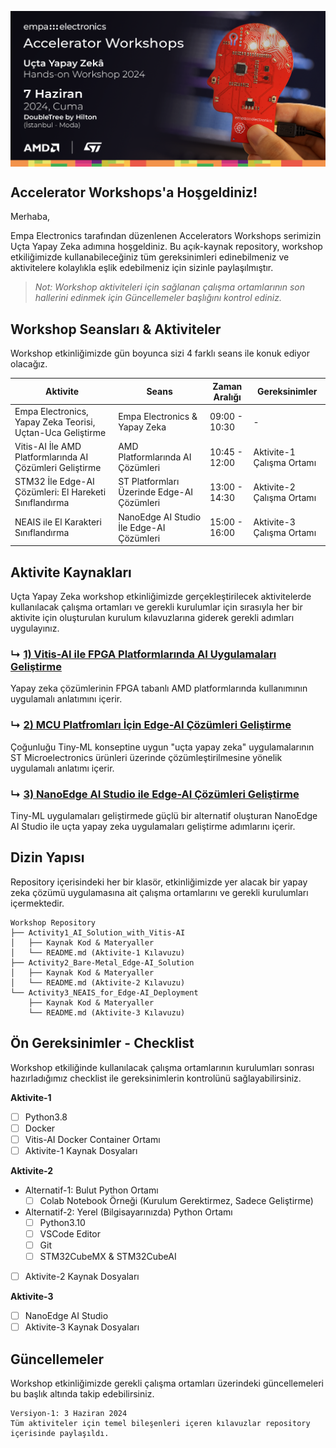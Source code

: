 <p align="center">
    <img src="Additionals/Empa-Workshops-Template-Banner2.png" alt="Accelerator Workshops" 
    style="display: block; margin: 0 auto"/>
</p>


## Accelerator Workshops'a Hoşgeldiniz!

Merhaba, 

Empa Electronics tarafından düzenlenen Accelerators Workshops serimizin Uçta Yapay Zeka adımına hoşgeldiniz. Bu açık-kaynak repository, workshop etkiliğimizde kullanabileceğiniz tüm gereksinimleri edinebilmeniz ve aktivitelere kolaylıkla eşlik edebilmeniz için sizinle paylaşılmıştır.

> _Not: Workshop aktiviteleri için sağlanan çalışma ortamlarının son hallerini edinmek için Güncellemeler başlığını kontrol ediniz._

## Workshop Seansları & Aktiviteler

Workshop etkinliğimizde gün boyunca sizi 4 farklı seans ile konuk ediyor olacağız.

| Aktivite | Seans | Zaman Aralığı | Gereksinimler |
| ------ | ------ | ------ | ------ | 
| Empa Electronics, Yapay Zeka Teorisi, Uçtan-Uca Geliştirme | Empa Electronics & Yapay Zeka | 09:00 - 10:30 | - |
| Vitis-AI İle AMD Platformlarında AI Çözümleri Geliştirme | AMD Platformlarında AI Çözümleri | 10:45 - 12:00 | Aktivite-1 Çalışma Ortamı |
| STM32 İle Edge-AI Çözümleri: El Hareketi Sınıflandırma | ST Platformları Üzerinde Edge-AI Çözümleri | 13:00 - 14:30 | Aktivite-2 Çalışma Ortamı |
| NEAIS ile El Karakteri Sınıflandırma | NanoEdge AI Studio İle Edge-AI Çözümleri  | 15:00 - 16:00 | Aktivite-3 Çalışma Ortamı |

## Aktivite Kaynakları
Uçta Yapay Zeka workshop etkinliğimizde gerçekleştirilecek aktivitelerde kullanılacak çalışma ortamları ve gerekli kurulumlar için sırasıyla her bir aktivite için oluşturulan kurulum kılavuzlarına giderek gerekli adımları uygulayınız. 
### ↳ [1) Vitis-AI ile FPGA Platformlarında AI Uygulamaları Geliştirme](Activity1_AI_Solution_with_Vitis-AI)
Yapay zeka çözümlerinin FPGA tabanlı AMD platformlarında kullanımının uygulamalı anlatımını içerir.
### ↳ [2) MCU Platfromları İçin Edge-AI Çözümleri Geliştirme](Activity2_Bare-Metal_Edge-AI_Solution)
Çoğunluğu Tiny-ML konseptine uygun "uçta yapay zeka" uygulamalarının ST Microelectronics ürünleri üzerinde çözümleştirilmesine yönelik uygulamalı anlatımı içerir.
### ↳ [3) NanoEdge AI Studio ile Edge-AI Çözümleri Geliştirme](Activity3_NEAIS_for_Edge-AI_Deployment)
Tiny-ML uygulamaları geliştirmede güçlü bir alternatif oluşturan NanoEdge AI Studio ile uçta yapay zeka uygulamaları geliştirme adımlarını içerir. 

## Dizin Yapısı

Repository içerisindeki her bir klasör, etkinliğimizde yer alacak bir yapay zeka çözümü uygulamasına ait çalışma ortamlarını ve gerekli kurulumları içermektedir.

```
Workshop Repository
├── Activity1_AI_Solution_with_Vitis-AI
│   ├── Kaynak Kod & Materyaller
│   └── README.md (Aktivite-1 Kılavuzu)
├── Activity2_Bare-Metal_Edge-AI_Solution
│   ├── Kaynak Kod & Materyaller
│   └── README.md (Aktivite-2 Kılavuzu)  
└── Activity3_NEAIS_for_Edge-AI_Deployment
    ├── Kaynak Kod & Materyaller
    └── README.md (Aktivite-3 Kılavuzu) 
```

## Ön Gereksinimler - Checklist
Workshop etkiliğinde kullanılacak çalışma ortamlarının kurulumları sonrası hazırladığımız checklist ile gereksinimlerin kontrolünü sağlayabilirsiniz.

**Aktivite-1**
- [ ] Python3.8
- [ ] Docker
- [ ] Vitis-AI Docker Container Ortamı
- [ ] Aktivite-1 Kaynak Dosyaları

**Aktivite-2**
- Alternatif-1: Bulut Python Ortamı 
    - [ ] Colab Notebook Örneği (Kurulum Gerektirmez, Sadece Geliştirme)
- Alternatif-2: Yerel (Bilgisayarınızda) Python Ortamı 
    - [ ] Python3.10
    - [ ] VSCode Editor
    - [ ] Git
    - [ ] STM32CubeMX & STM32CubeAI
- [ ] Aktivite-2 Kaynak Dosyaları

**Aktivite-3**
- [ ] NanoEdge AI Studio
- [ ] Aktivite-3 Kaynak Dosyaları

## Güncellemeler
Workshop etkinliğimizde gerekli çalışma ortamları üzerindeki güncellemeleri bu başlık altında takip edebilirsiniz.
```
Versiyon-1: 3 Haziran 2024  
Tüm aktiviteler için temel bileşenleri içeren kılavuzlar repository içerisinde paylaşıldı.
```
